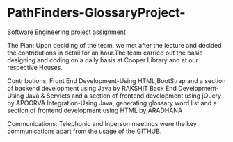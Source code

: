 # PathFinders-GlossaryProject-
Software Engineering project assignment

The Plan:
Upon deciding of the team, we met after the lecture and decided the contributions in detail for an hour.The team carried out the basic designing and coding on a daily basis at Cooper Library and at our respective Houses.  

Contributions:
Front End Development-Using HTML,BootStrap and a section of backend development using Java by RAKSHIT
Back End Development-Using Java & Servlets and a section of frontend development using jQuery by APOORVA
Integration-Using Java, generating glossary word list and a section of frontend development using HTML by ARADHANA

Communications:
Telephonic and Inperson meetings were the key communications apart from the usage of the GITHUB.

